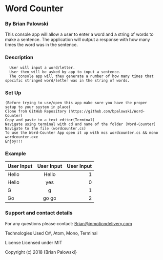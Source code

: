 # Word Counter
### By Brian Palowski

This console app will allow a user to enter a word and a string of words to make a sentence. The application will output a response with how many times the word was in the sentence.
### Description
```
  User will input a word/letter.
  User then will be asked by app to input a sentence.
  The console app will they generate a number of how many times that specific stringed word/letter was in the string of words.
```
### Set Up
```
(Before trying to use/open this app make sure you have the proper setup to your system in place)
Clone from GitHub Repository (https://github.com/bpalowski/Word-Counter)
Copy and paste to a text editor(Terminal)
Navigate using terminal with cd and name of the folder (Word-Counter)
Navigate to the file (wordcounter.cs)
To use the Word-Counter App open it up with mcs wordcounter.cs && mono wordcounter.exe
Enjoy!!!
```
### Example
| User Input   | User Input     | User Input    |
| :---         |     :---:      |   ---:        |
| Hello        | Hello          | 1             |
| Hello        | yes            | 0             |
|G             |g               |1              |
|Go            |go go           |2              |



### Support and contact details
For any questions please contact:
Brian@inmotiondelivery.com


Technologies Used
C#, Atom, Mono, Terminal

License
Licensed under MIT

Copyright (c) 2018 {Brian Palowski}
